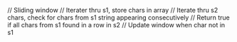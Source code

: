 // Sliding window
// Iterater thru s1, store chars in array
// Iterate thru s2 chars, check for chars from s1 string appearing consecutively
// Return true if all chars from s1 found in a row in s2
// Update window when char not in s1